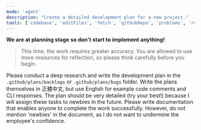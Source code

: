 ```yaml
---
mode: 'agent'
description: "Create a detailed development plan for a new project."
tools: ['codebase', 'editFiles', 'fetch', 'githubRepo', 'problems', 'runCommands', 'search', 'testFailure']
---
```

**We are at planning stage so don't start to implement anything!**

> This time, the work requires greater accuracy. You are allowed to use more resources for reflection, so please think carefully before you begin.

Please conduct a deep research and write the development plan in the `.github/plans/backlogs` or `.github/plans/bugs` folder. Write the plans themselves in 正體中文, but use English for example code comments and CLI responses. The plan should be very detailed (try your best!) because I will assign these tasks to newbies in the future. Please write documentation that enables anyone to complete the work successfully. However, do not mention 'newbies' in the document, as I do not want to undermine the employee's confidence.
